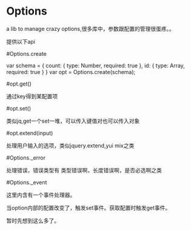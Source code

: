 Options
=======

a lib to manage crazy options,很多库中，参数跟配置的管理很蛋疼。。


提供以下api

#Options.create

  var schema = 
  {
      count: { type: Number, required: true },
      id: { type: Array, required: true }
  }
  var opt = Options.create(schema);
  

#opt.get()

通过key得到某配置项


#opt.set()

类似jq,get一个set一堆，可以传入键值对也可以传入对象

#opt.extend(input)

处理用户输入的选项，类似jquery.extend,yui mix之类

#Options._error

处理错误，错误类型有 类型错误啊，长度错误啊，是否必选啊之类

#Options._event

这里内含有一个事件处理器。

当option内部的配置改变了，触发set事件。获取配置时触发get事件。

暂时先想到这么多了。



